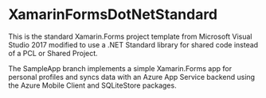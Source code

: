 # XamarinFormsDotNetStandard
This is the standard Xamarin.Forms project template from Microsoft Visual Studio 2017 modified to use a .NET Standard library for shared code instead of a PCL or Shared Project.

The SampleApp branch implements a simple Xamarin.Forms app for personal profiles and syncs data with an Azure App Service backend using the Azure Mobile Client and SQLiteStore packages.
